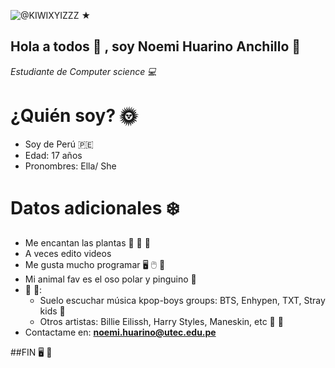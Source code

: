 ![@KIWIXYIZZZ ★](https://user-images.githubusercontent.com/91573449/135348650-8b3b2099-55f0-4e80-a16e-745186e6f64d.jpg)
##  Hola a todos 👋 , soy Noemi Huarino Anchillo 🌲
   *Estudiante de Computer science 💻*

# ¿Quién soy? 🌞
- Soy de Perú 🇵🇪
- Edad: 17 años
- Pronombres: Ella/ She

# Datos adicionales ❄️
- Me encantan las plantas 🌻 🌱 🌺
- A veces edito videos
- Me gusta mucho programar 🖥️ 🖱️ 📨
- Mi animal fav es el oso polar y pinguino 🐧
-  🎼 🎵:
   -  Suelo escuchar música kpop-boys groups: BTS, Enhypen, TXT, Stray kids 👯
   -  Otros artistas: Billie Eilissh, Harry Styles, Maneskin, etc 🎼 🎵
- Contactame en: **noemi.huarino@utec.edu.pe**

##FIN 🖥️ 💙

